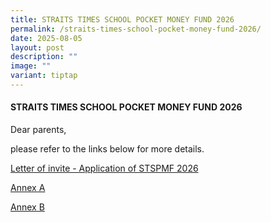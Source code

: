 ```yaml
---
title: STRAITS TIMES SCHOOL POCKET MONEY FUND 2026
permalink: /straits-times-school-pocket-money-fund-2026/
date: 2025-08-05
layout: post
description: ""
image: ""
variant: tiptap
---
```

<h4><strong>STRAITS TIMES SCHOOL POCKET MONEY FUND 2026</strong></h4>
<p>Dear parents,</p>
<p>please refer to the links below for more details.</p>
<p></p>
<p><a href="/files/For Parents/Letter_of_invite_Application_STSPMF_2026.pdf" rel="noopener nofollow" target="_blank">Letter of invite - Application of STSPMF 2026</a>
</p>
<p><a href="/files/For Parents/Annex_A___2026_STSPMF_Application_Form_for_schools.pdf" rel="noopener nofollow" target="_blank">Annex A</a>
</p>
<p><a href="/files/For Parents/Annex_B___Income_declaration_form.pdf" rel="noopener nofollow" target="_blank">Annex B</a>
</p>